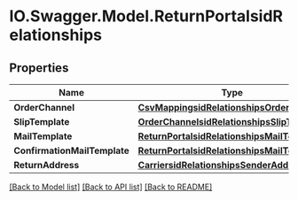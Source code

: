 # IO.Swagger.Model.ReturnPortalsidRelationships
## Properties

Name | Type | Description | Notes
------------ | ------------- | ------------- | -------------
**OrderChannel** | [**CsvMappingsidRelationshipsOrderChannel**](CsvMappingsidRelationshipsOrderChannel.md) |  | [optional] 
**SlipTemplate** | [**OrderChannelsidRelationshipsSlipTemplate**](OrderChannelsidRelationshipsSlipTemplate.md) |  | [optional] 
**MailTemplate** | [**ReturnPortalsidRelationshipsMailTemplate**](ReturnPortalsidRelationshipsMailTemplate.md) |  | [optional] 
**ConfirmationMailTemplate** | [**ReturnPortalsidRelationshipsMailTemplate**](ReturnPortalsidRelationshipsMailTemplate.md) |  | [optional] 
**ReturnAddress** | [**CarriersidRelationshipsSenderAddress**](CarriersidRelationshipsSenderAddress.md) |  | [optional] 

[[Back to Model list]](../README.md#documentation-for-models) [[Back to API list]](../README.md#documentation-for-api-endpoints) [[Back to README]](../README.md)

